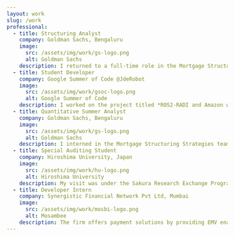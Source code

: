 ```yaml
---
layout: work
slug: /work
professional:
  - title: Structuring Analyst
    company: Goldman Sachs, Bengaluru
    image:
      src: /assets/img/work/gs-logo.png
      alt: Goldman Sachs
    description: I returned to a full-time role in the Mortgage Structuring Strategies team, Global Markets Division
  - title: Student Developer
    company: Google Summer of Code @JdeRobot
    image:
      src: /assets/img/work/gsoc-logo.png
      alt: Google Summer of Code
    description: I worked on the project titled *ROS2-RADI and Amazon warehouse exercise in web-based template for ROS2*
  - title: Quantitative Summer Analyst
    company: Goldman Sachs, Bengaluru
    image:
      src: /assets/img/work/gs-logo.png
      alt: Goldman Sachs
    description: I interned in the Mortgage Structuring Strategies team, GMD. We achieved a sharp improvement in arbitrage by optimizing cash-flows through different derivative instruments
  - title: Special Auditing Student
    company: Hiroshima University, Japan
    image:
      src: /assets/img/work/hu-logo.png
      alt: Hiroshima University
    description: My visit was under the Sakura Research Exchange Programme spanning a week. I was among 15 students from India to be awarded the Sakura Science Plan scholarship ’19 from Japan Science & Technology Agency
  - title: Developer Intern
    company: Synergistic Financial Network Pvt Ltd, Mumbai
    image:
      src: /assets/img/work/mosbi-logo.png
      alt: Mosambee
    description: The firm offers payment solutions by providing EMV enabled mobile Point of Sale (POS) devices. My team delivered a Java platform to migrate existing Transaction Manager to Apache Kafka in order to process 100+ transaction requests/second
---
```

